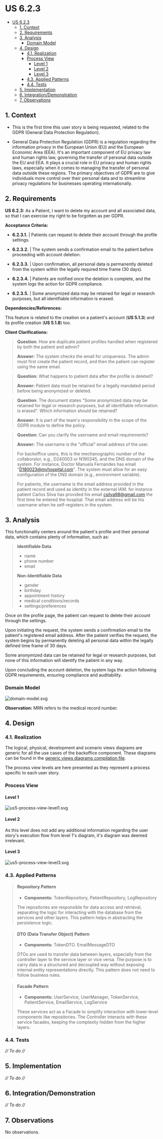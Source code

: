 # US 6.2.3

<!-- TOC -->
* [US 6.2.3](#us-623)
  * [1. Context](#1-context)
  * [2. Requirements](#2-requirements)
  * [3. Analysis](#3-analysis)
    * [Domain Model](#domain-model)
  * [4. Design](#4-design)
    * [4.1. Realization](#41-realization)
    * [Process View](#process-view)
      * [Level 1](#level-1)
      * [Level 2](#level-2)
      * [Level 3](#level-3)
    * [4.3. Applied Patterns](#43-applied-patterns)
    * [4.4. Tests](#44-tests)
  * [5. Implementation](#5-implementation)
  * [6. Integration/Demonstration](#6-integrationdemonstration)
  * [7. Observations](#7-observations)
<!-- TOC -->


## 1. Context

* This is the first time this user story is being requested, related to the GDPR (General Data Protection Regulation).


* General Data Protection Regulation (GDPR) is a regulation regarding the information privacy in the European Union (EU)
and the European Economic Area (EEA). It's an important component of EU privacy law and human rights law, governing the 
transfer of personal data outside the EU and EEA. It plays a crucial role in EU privacy and human rights laws, especially
when it comes to managing the transfer of personal data outside these regions. The primary objectives of GDPR are to give
individuals more control over their personal data and to streamline privacy regulations for businesses operating internationally.


## 2. Requirements

**US 6.2.3:** As a Patient, I want to delete my account and all associated data, so that I can exercise my right to be forgotten as per GDPR.

**Acceptance Criteria:**

- **6.2.3.1.** | Patients can request to delete their account through the profile settings.

- **6.2.3.2.** | The system sends a confirmation email to the patient before proceeding with account deletion.

- **6.2.3.3.** | Upon confirmation, all personal data is permanently deleted from the system within the legally required time frame (30 days).

- **6.2.3.4.** | Patients are notified once the deletion is complete, and the system logs the action for GDPR compliance.

- **6.2.3.5.** | Some anonymized data may be retained for legal or research purposes, but all identifiable information is erased.


**Dependencies/References:**

This feature is related to the creation on a patient's account (**US 5.1.3**) and its profile creation (**US 5.1.8**) too.

**Client Clarifications:**

> **Question:** How are duplicate patient profiles handled when registered by both the patient and admin?
>
> **Answer:** The system checks the email for uniqueness. The admin must first create the patient record, and then the patient can register using the same email.


> **Question:** What happens to patient data after the profile is deleted?
>
> **Answer:** Patient data must be retained for a legally mandated period before being anonymized or deleted.


> **Question:** The document states "Some anonymized data may be retained for legal or research purposes, but all identifiable
> information is erased". Which information should be retained?
>
> **Answer:** It is part of the team's responsibility in the scope of the GDPR module to define the policy.


> **Question:** Can you clarify the username and email requirements?
>
> **Answer:** The username is the "official" email address of the user.
>
> For backoffice users, this is the mechanographic number of the collaborator, e.g., D240003 or N190345, and the DNS domain
> of the system. For instance, Doctor Manuela Fernandes has email "D180023@myhospital.com". The system must allow for an
> easy configuration of the DNS domain (e.g., environment variable).
>
> For patients, the username is the email address provided in the patient record and used as identity in the external IAM.
> for instance patient Carlos Silva has provided his email csilva98@gmail.com the first time he entered the hospital. That
> email address will be his username when he self-registers in the system.





## 3. Analysis

This functionality centers around the patient's profile and their personal data, which contains plenty of information, such as:

>**Identifiable Data**
>- name
>- phone number
>- email
>
>**Non-Identifiable Data**
>- gender
>- birthday
>- appointment history
>- medical conditions/records
>- settings/preferences

Once on the profile page, the patient can request to delete their account through the settings.

Upon initiating the request, the system sends a confirmation email to the patient's registered email address. After the
patient verifies the request, the system begins by permanently deleting all personal data within the legally defined time
frame of 30 days.

Some anonymized data can be retained for legal or research purposes, but none of this information will identify the patient
in any way.

Upon concluding the account deletion, the system logs the action following GDPR requirements, ensuring compliance and
auditability.


### Domain Model

![domain-model.svg](diagrams/DM/domain-model.svg)

**Observation:** MRN refers to the medical record number.

## 4. Design

### 4.1. Realization

The logical, physical, development and scenario views diagrams are generic for all the use cases of the backoffice component.
These diagrams can be found in the [generic views diagrams compilation file](../../team-decisions/views/general-views.md).

The process view levels are here presented as they represent a process specific to each user story.

### Process View

#### Level 1

![us5-process-view-level1.svg](diagrams/Process_View/Level-1/us6.2.3-process-view-lvl1.svg)

#### Level 2

As this level does not add any additional information regarding the user story's execution flow from level 1's diagram, 
it's diagram was deemed irrelevant.

#### Level 3

![us5-process-view-level3.svg](diagrams/Process_View/Level-3/us6.2.3-process-view-lvl3.svg)


### 4.3. Applied Patterns

> #### **Repository Pattern**
>
>* **Components:** TokenRepository, PatientRepository, LogRepository
>
> The repositories are responsible for data access and retrieval, separating the logic for interacting with the database
> from the services and other layers. This pattern helps in abstracting the persistence logic.


> #### **DTO (Data Transfer Object) Pattern**
>
>* **Components:** TokenDTO. EmailMessageDTO
>
> DTOs are used to transfer data between layers, especially from the controller layer to the service layer or vice versa.
> The purpose is to carry data in a structured and decoupled way without exposing internal entity representations directly.
> This pattern does not need to follow business rules.


> #### **Facade Pattern**
>
>* **Components:** UserService, UserManager, TokenService, PatientService, EmailService, LogService
>
> These services act as a Facade to simplify interaction with lower-level components like repositories. The Controller 
> interacts with these service facades, keeping the complexity hidden from the higher layers.


### 4.4. Tests

_// To do //_ 


## 5. Implementation

_// To do //_

## 6. Integration/Demonstration

_// To do //_

## 7. Observations

No observations.